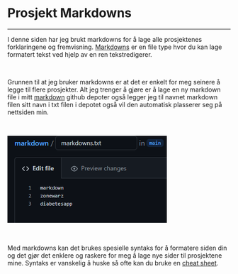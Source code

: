 # Prosjekt Markdowns

---


 
I denne siden har jeg brukt markdowns for å lage alle prosjektenes forklaringene og fremvisning. [Markdowns](https://en.wikipedia.org/wiki/Markdown) er en file type hvor du kan lage formatert tekst ved hjelp av en ren tekstredigerer. 

<br>

Grunnen til at jeg bruker markdowns er at det er enkelt for meg seinere å legge til flere prosjekter. Alt jeg trenger å gjøre er å lage en ny markdown file i mitt 
[markdown](https://github.com/Werhww/markdown) github depoter også legger jeg til navnet markdown filen sitt navn i txt filen i depotet også vil den automatisk plasserer seg på nettsiden min.

<br>

![Markdown Text File](https://github.com/Werhww/markdown/blob/main/pictures/markdowntxtfile.png?raw=true)

<br>

Med markdowns kan det brukes spesielle syntaks for å formatere siden din og det gjør det enklere og raskere for meg å lage nye sider til prosjektene mine. Syntaks er vanskelig å huske så ofte kan du bruke en [cheat sheet](https://www.markdownguide.org/cheat-sheet/).
